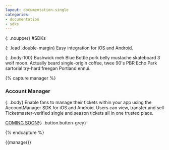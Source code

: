 ```yaml
---
layout: documentation-single
categories:
- documentation
- sdks
---
```



{: .noupper}
#SDKs


{: .lead .double-margin}
Easy integration for iOS and Android.

{: .body-100}
Bushwick meh Blue Bottle pork belly mustache skateboard 3 wolf moon. Actually 
beard single-origin coffee, twee 90's PBR Echo Park sartorial try-hard freegan 
Portland ennui.

{% capture manager %}
### Account Manager

{: .body}
Enable fans to manage their tickets within your app using 
the AccountManager SDK for iOS and Android. Users can 
view, transfer and sell Ticketmaster-verified single and 
season tickets all in one trusted place.

[COMING SOON!](javascript:void(0)){: .button.button-grey}

{% endcapture %}

<div class="grey-box android" markdown="1">
{{manager}}
</div>
